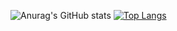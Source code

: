 ![Anurag's GitHub stats](https://github-readme-stats.vercel.app/api?username=NidalZabade&show_icons=true&theme=radical)
[![Top Langs](https://github-readme-stats.vercel.app/api/top-langs/?username=NidalZabade&layout=compact)](https://github.com/anuraghazra/github-readme-stats)

